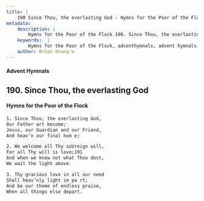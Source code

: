 ```yaml
---
title: |
    190 Since Thou, the everlasting God - Hymns for the Poor of the Flock
metadata:
    description: |
        Hymns for the Poor of the Flock 190. Since Thou, the everlasting God. Since Thou, the everlasting God, Our Father art become; Jesus, our Guardian and our Friend,  And heav’n our final hom e; 
    keywords:  |
        Hymns for the Poor of the Flock, adventhymnals, advent hymnals, Since Thou, the everlasting God, Since Thou, the everlasting God,, 
    author: Brian Onang'o
---
```


#### Advent Hymnals
## 190. Since Thou, the everlasting God
####  Hymns for the Poor of the Flock

```txt
1. Since Thou, the everlasting God,
Our Father art become;
Jesus, our Guardian and our Friend, 
And heav’n our final hom e;

2. We welcome all Thy soVreign will,
For all Thy will is love;191
And when we know not what Thou dost, 
We wait the light above.

3. Thy gracious love in all our need 
Shall heav’nly light im pa rt;
And be our theme of endless praise, 
When all things else depart.
```